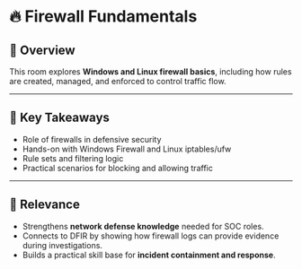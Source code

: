# 🔥 Firewall Fundamentals  

## 📘 Overview  
This room explores **Windows and Linux firewall basics**, including how rules are created, managed, and enforced to control traffic flow.  

---

## 🔑 Key Takeaways  
- Role of firewalls in defensive security  
- Hands-on with Windows Firewall and Linux iptables/ufw  
- Rule sets and filtering logic  
- Practical scenarios for blocking and allowing traffic  

---

## 🧭 Relevance  
- Strengthens **network defense knowledge** needed for SOC roles.  
- Connects to DFIR by showing how firewall logs can provide evidence during investigations.  
- Builds a practical skill base for **incident containment and response**.  
